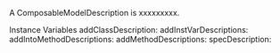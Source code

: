 A ComposableModelDescription is xxxxxxxxx.Instance Variables	addClassDescription:		<Object>	addInstVarDescriptions:		<Object>	addIntoMethodDescriptions:		<Object>	addMethodDescriptions:		<Object>	specDescription:		<Object>	superclass:		<Object>addClassDescription	- xxxxxaddInstVarDescriptions	- xxxxxaddIntoMethodDescriptions	- xxxxxaddMethodDescriptions	- xxxxxspecDescription	- xxxxxsuperclass	- xxxxx